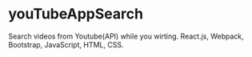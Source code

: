 # youTubeAppSearch
Search videos from Youtube(API) while you wirting. React.js, Webpack, Bootstrap, JavaScript, HTML, CSS.

